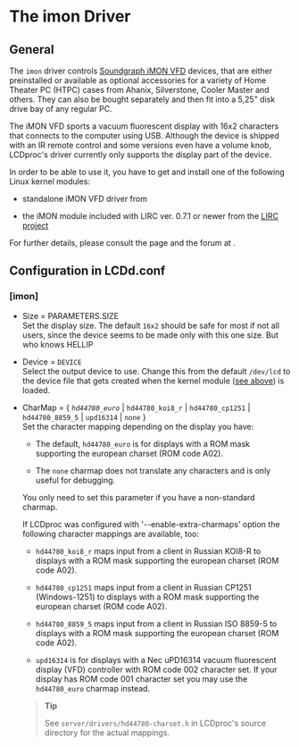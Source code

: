 # The imon Driver

## General

The `imon` driver controls [Soundgraph iMON
VFD](http://www.soundgraph.com/vfd-feature-en/) devices, that are either
preinstalled or available as optional accessories for a variety of Home
Theater PC (HTPC) cases from Ahanix, Silverstone, Cooler Master and
others. They can also be bought separately and then fit into a 5,25"
disk drive bay of any regular PC.

The iMON VFD sports a vacuum fluorescent display with 16x2 characters
that connects to the computer using USB. Although the device is shipped
with an IR remote control and some versions even have a volume knob,
LCDproc's driver currently only supports the display part of the device.

In order to be able to use it, you have to get and install one of the
following Linux kernel modules:

  - standalone iMON VFD driver from [](http://venky.ws/projects/imon/)

  - the iMON module included with LIRC ver. 0.7.1 or newer from the
    [LIRC project](http://www.lirc.org)

For further details, please consult the page and the forum at
[](http://venky.ws/projects/imon/).

## Configuration in LCDd.conf

### \[imon\]

  - Size = PARAMETERS.SIZE  
    Set the display size. The default `16x2` should be safe for most if
    not all users, since the device seems to be made only with this one
    size. But who knows HELLIP

  - Device = `DEVICE`  
    Select the output device to use. Change this from the default
    `/dev/lcd` to the device file that gets created when the kernel
    module ([see above](#imon-kernelmodules)) is loaded.

  - CharMap = { *`hd44780_euro`* | `hd44780_koi8_r` | `hd44780_cp1251` |
    `hd44780_8859_5` | `upd16314` | `none` }  
    Set the character mapping depending on the display you have:
    
      - The default, `hd44780_euro` is for displays with a ROM mask
        supporting the european charset (ROM code A02).
    
      - The `none` charmap does not translate any characters and is only
        useful for debugging.
    
    You only need to set this parameter if you have a non-standard
    charmap.
    
    If LCDproc was configured with '--enable-extra-charmaps' option the
    following character mappings are available, too:
    
      - `hd44780_koi8_r` maps input from a client in Russian KOI8-R to
        displays with a ROM mask supporting the european charset (ROM
        code A02).
    
      - `hd44780_cp1251` maps input from a client in Russian CP1251
        (Windows-1251) to displays with a ROM mask supporting the
        european charset (ROM code A02).
    
      - `hd44780_8859_5` maps input from a client in Russian ISO 8859-5
        to displays with a ROM mask supporting the european charset (ROM
        code A02).
    
      - `upd16314` is for displays with a Nec uPD16314 vacuum
        fluorescent display (VFD) controller with ROM code 002 character
        set. If your display has ROM code 001 character set you may use
        the `hd44780_euro` charmap instead.
    
    > **Tip**
    > 
    > See `server/drivers/hd44780-charset.h` in LCDproc's source
    > directory for the actual mappings.
